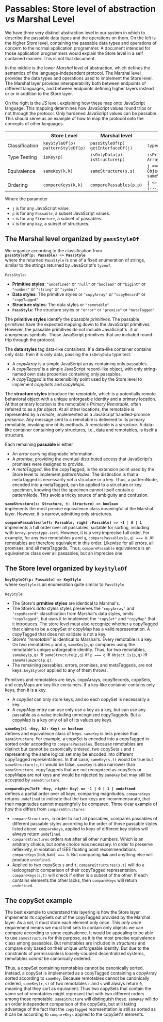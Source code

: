 # Passables: Store level of abstraction *vs* Marshal Level

We have three very distinct abstraction level in our system in which to describe the passable data types and the operations on them. On the left is the higher *Store* level, containing the passable data types and operations of concern to the normal application programmer. A document intended for those application programmers would explain the Store level in a self contained manner. This is not that document.

In the middle is the lower *Marshal* level of abstraction, which defines the semantics of the language-independent protocol. The Marshal level provides the data types and operations used to implement the Store level. The Marshal layer provides interoperability both between endpoints of different languages, and between endpoints defining higher layers instead or or in addition to the Store layer.

On the right is the *JS* level, explaining how these map onto JavaScript language. This mapping determines how JavaScript values round trips or not through the protocol. Only hardened JavaScript values can be passable. This should serve as an example of how to map the protocol onto the concepts of other languages.

|                | Store Level        | Marshal level                       | JS                                                   |
| -------------- | ------------------ | ----------------------------------- | ---------------------------------------------------- |
| Classification | `keyStyleOf(p)`<br>`patternStyleOf(p)` | `passStyleOf(p)`<br>`getInterfaceOf(j)` | `typeof j`                   |
| Type Testing   | `isKey(p)`         | `isOnlyData(p)`<br>`isStructure(p)` | `isPrimitive(j)`<br>`Array.isArray(j)`               |
| Equivalence    | `sameKey(k,k)`     | `sameStructure(s,s)`                | `j === j`<br>`Object.is(j,j)`<br>`sameValeZero(j,j)` |
| Ordering       | `compareKeys(k,k)` | `comparePassables(p,p)`             | `j <= j`<br>`[...js].sort(fullCompare(j,j))`      |

Where the parameter
   * `j` is for any JavaScript value.
   * `p` is for any `Passable`, a subset JavaScript values.
   * `s` is for any `Structure`, a subset of passables.
   * `k` is for any `Key`, a subset of structures.


## The Marshal level organized by `passStyleOf`

We organize according to the classification from<br>
**`passStyleOf(p: Passable) => PassStyle`**<br>
where the returned `PassStyle` is one of a fixed enumeration of strings, similar to the strings returned by JavaScript's `typeof`.

`PassStyle`:
  * **Primitive styles**: `"undefined"` or `"null"` or `"boolean"` or `"bigint"` or `"number"` or `"string"` or `"symbol"`
  * **Data styles**: The primitive styles or `"copyArray"` or `"copyRecord"` or `"copyTagged"`
  * **Structure styles**: The data styles or `"remotable"`
  * **`PassStyle`**: The structure styles or `"error"` or `"promise"` or `"metaTagged"`

The **primitive styles** identify the *passable primitives*. The passable primitives have the expected mapping down to the JavaScript primitives. However, the passable primitives do not include JavaScript's `-0` or anonymous symbols. Those JavaScript primitives that are included round-trip through the protocol.

The **data styles** tag data-like containers. If a data-like container contains only data, then it is only data, passing the `isOnlyData` type test.
  * A *copyArray* is a simple JavaScript array containing only passables.
  * A *copyRecord* is a simple JavaScript record-like object, with only string-named own data properties containing only passables.
  * A *copyTagged* is the extensibility point used by the Store level to implement *copySets* and *copyMaps*.

The **structure styles** introduce the *remotable*, which is a potentially remote behavioral object with a unique unforgeable identity and a primary location. At that primary location is the remotable's *Primary Remotable*, often referred to as a *far object*. At all other locations, the remotable is represented by a *remote*, implemented as a JavaScript handled-promise *presence*. Any message sent to a remotable is delivered to its primary remotable, invoking one of its methods. A remotable is a *structure*. A data-like container containing only structures, i.e., data and remotables, is itself a structure.

Each remaining **passable** is either
  * An *error* carrying diagnostic information.
  * A *promise*, providing the eventual distributed access that JavaScript's promises were designed to provide.
  * A *metaTagged*, like the copyTagged, is the extension point used by the Store level to implement
 *patternNodes*. The distinction is that a metaTagged is necessarily *not* a structure or a key. Thus, a patternNode, encoded into a metaTagged, can be applied to a structure or key specimen, knowing that the specimen cannot itself contain a patternNode. This avoid a tricky source of ambiguity and confusion.

**`sameStructure(s: Structure, t: Structure) => boolean`**<br>
 implements the most precise equivalence class meaningful at the Marshal layer. However, it is narrow, admitting only structures.

**`comparePassables(left: Passable, right :Passable) => -1 | 0 | 1`**<br>
implements a full order over *all* passables, suitable for sorting, including with `Array.prototype.sort`. However, it is a very imprecise full order. For example, for any two remotables `p` and `q`, `comparePassables(p,q) === 0`. All remotables are therefore equivalent in this order. Likewise for all errors, all promises, and all metaTaggeds. Thus, `comparePassable` equivalence is an equivalence class over all passables, but an imprecise one.

 ## The Store level organized by `keyStyleOf`

**`keyStyleOf(p: Passable) => KeyStyle`**<br>
 where `KeyStyle` is an enumeration quite similar to `PassStyle`

`KeyStyle`:
   * The Store's **prmitive styles** are identical to Marshal's.
   * The Store's *data styles* styles preserves the `"copyArray"` and `"copyRecord"` classification from Marshal's data styles, omits `"copyTagged"`, but uses it to implement the `"copySet"` and `"copyMap"` that it introduces. The store level must also recognize whether a copyTagged that claims to be a copySet or copyMap has a valid representation. A copyTagged that does not validate is not a key.
   * Store's *"remotable"* is identical to Marshal's. Every remotable is a key. On two remotables `p` and `q`, `sameKey(p,q)` compares using the remotable's unique unforgeable identity. Thus, for two remotables, `sameKey(p,q)` iff `sameStructure(p,q)` iff `p === q` iff `Object.is(p,q)` iff `sameValueZero(p,q)`.
   * The remaining passables, errors, promises, and metaTaggeds, are not keys. `keyStyleOf` applied to any of them throws.

Primitives and remotables are keys. copyArrays, copyRecords, copySets, and copyMaps are key-like containers. If a key-like container contains only keys, then it is a key.
  * A *copySet* can only store keys, and so each copySet is necessarily a key.
  * A *copyMap* entry can use only use a key as a key, but can use any passable as a value including unrecognized copyTaggeds. But a copyMap is a key only of all of its values are keys.

**`sameKey(k1 :Key, k2: Key) => boolean`**<br>
defines and equivalence class of keys. `sameKey` is less precise than `sameStructure`. For example, a copySet is encoded into a copyTagged in sorted order according to `comparePassables`. Because remotables are distinct but cannot be canonically ordered, two copySets `s` and `t` representing the same logical set may be encoded into different copyTagged representations. In that case, `sameKey(s,t)` would be true but `sameStructure(s,t)` would be false. `sameKey` is also narrower than `sameStructure`. copyTaggeds that are not recognized as copySets or copyMaps are not keys and would be rejected by `sameKey` but may still be accepted by `sameStructure`.

**`compareKeys(left :Key, right: Key) => -1 | 0 | 1 | undefined`**<br>
defines a partial order over all keys, comparing magnitudes. `compareKeys` returns `undefined` to indicate that the two keys are incommensurate, that their magnitudes cannot meaningfully be compared. Three clear example of how this differs from `compareStructures`:
   * `compareStructures`, in order to sort all passables, compares passables of different passable styles according to the order of those
     passable styles listed above. `compareKeys`, applied to keys of different key styles will always return `undefined`.
   * `compareStructures` orders `NaN` after all other numbers. Which is an arbitrary choice, but some choice was necessary. In order to preserve reflexivity, in violation of IEEE floating point recommendations `compareKeys(NaN,NaN) === 0`. But comparing `NaN` and anything else will produce `undefined`.
   * Applied to two copySets `s` and `t`, `compareStructures(s,t)` will do a lexicographic comparison of their copyTagged representation. `compareKeys(s,t)` will check if either is a subset of the other. If each contains elements the other lacks, then `compareKeys` will return `undefined`.

## The copySet example

The best example to understand this layering is how the Store layer implements its copySets out of the copyTagged provided by the Marshal layer. As a set, it must store each element only once. This _only once_ requirement means we must limit sets to contain only objects we can compare according to some equivalence. It would be appealing to be able to use `sameStructure` for this purpose, as it is the most precise equivalence class among passables. But remotables are included in _structures_ and compare only based on their unique unforgeable identity. But due to the constraints of permissionless loosely-coupled decentralized systems, remotables _cannot_ be canonically ordered.

Thus, a copySet containing remotables cannot be canonically sorted. Instead, a copySet is implemented as a copyTagged containing a copyArray sorted according to `sameKey`. Because remotables cannot be canonically ordered, `sameKey(r,s)` of two remotables `r` and `s` will always return `0`, meaning that they sort as equivalent. Thus two copySets that contain the same set of remotables might represent that with two different orders among those remotable. `sameStructure` will distinguish these. `sameKey` will do an order independent comparison of the copySets, but still taking advantage of the fact that the `copyTagged` representation is still as sorted as it can be according to `compareKeys` applied to the copySet's elements.
